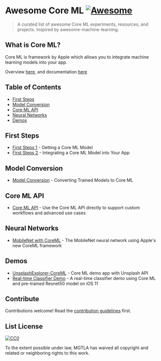 # Awesome Core ML [![Awesome](https://cdn.rawgit.com/sindresorhus/awesome/d7305f38d29fed78fa85652e3a63e154dd8e8829/media/badge.svg)](https://github.com/sindresorhus/awesome)

> A curated list of awesome Core ML experiments, resources, and projects. Inspired by awesome-machine-learning.


## What is Core ML?

Core ML is framework by Apple which allows you to integrate machine learning models into your app.

Overview [here](https://developer.apple.com/machine-learning/), and documentation [here](https://developer.apple.com/documentation/coreml)


## Table of Contents

- [First Steps](#first-steps)
- [Model Conversion](#model-conversion)
- [Core ML API](#core-ml-api)
- [Neural Networks](#neural-networks)
- [Demos](#demos)


## First Steps

- [First Steps 1](https://developer.apple.com/documentation/coreml/getting_a_core_ml_model) - Getting a Core ML Model
- [First Steps 2](https://developer.apple.com/documentation/coreml/integrating_a_core_ml_model_into_your_app) - Integrating a Core ML Model into Your App


## Model Conversion

- [Model Conversion](https://developer.apple.com/documentation/coreml/converting_trained_models_to_core_ml) - Converting Trained Models to Core ML

## Core ML API

- [Core ML API](https://developer.apple.com/documentation/coreml/core_ml_api) - Use the Core ML API directly to support custom workflows and advanced use cases


## Neural Networks

- [MobileNet with CoreML](https://github.com/hollance/MobileNet-CoreML) - The MobileNet neural network using Apple's new CoreML framework

## Demos

- [UnsplashExplorer-CoreML](https://github.com/ahmetws/UnsplashExplorer-CoreML) - Core ML demo app with Unsplash API
- [Real-time Classifier Demo](https://github.com/Meirtz/Core-ML-Real-time-Classifier-Demo) - A real-time classifier demo using Core ML and pre-trained Resnet50 model on iOS 11


## Contribute

Contributions welcome! Read the [contribution guidelines](contributing.md) first.


## List License

[![CC0](http://mirrors.creativecommons.org/presskit/buttons/88x31/svg/cc-zero.svg)](http://creativecommons.org/publicdomain/zero/1.0)

To the extent possible under law, MGTLA has waived all copyright and
related or neighboring rights to this work.
